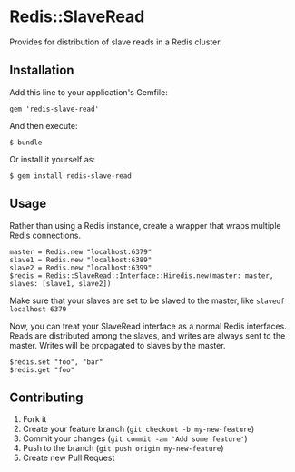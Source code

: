 # Redis::SlaveRead

Provides for distribution of slave reads in a Redis cluster.

## Installation

Add this line to your application's Gemfile:

    gem 'redis-slave-read'

And then execute:

    $ bundle

Or install it yourself as:

    $ gem install redis-slave-read

## Usage

Rather than using a Redis instance, create a wrapper that wraps multiple Redis connections.

    master = Redis.new "localhost:6379"
    slave1 = Redis.new "localhost:6389"
    slave2 = Redis.new "localhost:6399"
    $redis = Redis::SlaveRead::Interface::Hiredis.new(master: master, slaves: [slave1, slave2])

Make sure that your slaves are set to be slaved to the master, like `slaveof localhost 6379`

Now, you can treat your SlaveRead interface as a normal Redis interfaces. Reads are distributed
among the slaves, and writes are always sent to the master. Writes will be propagated to slaves
by the master.

    $redis.set "foo", "bar"
    $redis.get "foo"

## Contributing

1. Fork it
2. Create your feature branch (`git checkout -b my-new-feature`)
3. Commit your changes (`git commit -am 'Add some feature'`)
4. Push to the branch (`git push origin my-new-feature`)
5. Create new Pull Request
